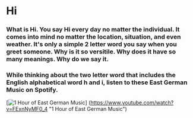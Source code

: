 # **Hi**

### What is Hi. You say Hi every day no matter the individual. It comes into mind no matter the location, situation, and even weather. It's only a simple 2 letter word you say when you greet someone. Why is it so versitile. Why does it have so many meanings. Why do we say it.
### While thinking about the two letter word that includes the English alphabetical word h and i, listen to these East German Music on Spotify.

[![1 Hour of East German Music](https://i.ytimg.com/vi/FExnNyMF0_4/maxresdefault.jpg)] (https://www.youtube.com/watch?v=FExnNyMF0_4 "1 Hour of East German Music")
